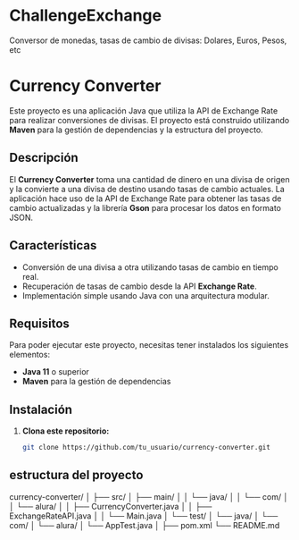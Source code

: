 # ChallengeExchange
Conversor de monedas, tasas de cambio de divisas: Dolares, Euros, Pesos, etc
# Currency Converter

Este proyecto es una aplicación Java que utiliza la API de Exchange Rate para realizar conversiones de divisas. El proyecto está construido utilizando **Maven** para la gestión de dependencias y la estructura del proyecto.

## Descripción

El **Currency Converter** toma una cantidad de dinero en una divisa de origen y la convierte a una divisa de destino usando tasas de cambio actuales. La aplicación hace uso de la API de Exchange Rate para obtener las tasas de cambio actualizadas y la librería **Gson** para procesar los datos en formato JSON.

## Características

- Conversión de una divisa a otra utilizando tasas de cambio en tiempo real.
- Recuperación de tasas de cambio desde la API **Exchange Rate**.
- Implementación simple usando Java con una arquitectura modular.

## Requisitos

Para poder ejecutar este proyecto, necesitas tener instalados los siguientes elementos:

- **Java 11** o superior
- **Maven** para la gestión de dependencias

## Instalación

1. **Clona este repositorio:**

   ```bash
   git clone https://github.com/tu_usuario/currency-converter.git

## estructura del proyecto

currency-converter/
│
├── src/
│   ├── main/
│   │   └── java/
│   │       └── com/
│   │           └── alura/
│   │               ├── CurrencyConverter.java
│   │               ├── ExchangeRateAPI.java
│   │               └── Main.java
│   └── test/
│       └── java/
│           └── com/
│               └── alura/
│                   └── AppTest.java
│
├── pom.xml
└── README.md
